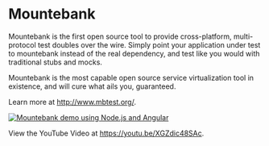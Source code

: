 # Mountebank

Mountebank is the first open source tool to provide cross-platform, multi-protocol test doubles over the wire. Simply point your application under test to mountebank instead of the real dependency, and test like you would with traditional stubs and mocks.

Mountebank is the most capable open source service virtualization tool in existence, and will cure what ails you, guaranteed.

Learn more at http://www.mbtest.org/.

<p align="center">

[![Mountebank demo using Node.js and Angular](https://img.youtube.com/vi/XGZdic48SAc/0.jpg)](https://www.youtube.com/watch?v=XGZdic48SAc)

</p>

View the YouTube Video at https://youtu.be/XGZdic48SAc.
